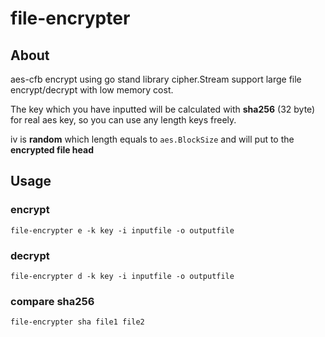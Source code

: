 # file-encrypter

## About

aes-cfb encrypt using go stand library cipher.Stream support large file encrypt/decrypt with low memory cost. 

The key which you have inputted will be calculated with **sha256** (32 byte) for real aes key, so you can use any length keys freely.

iv is **random** which length equals to `aes.BlockSize` and will put to the **encrypted file head**

## Usage

### encrypt

```shell
file-encrypter e -k key -i inputfile -o outputfile
```

### decrypt

```shell
file-encrypter d -k key -i inputfile -o outputfile
```

### compare sha256

```shell
file-encrypter sha file1 file2
```